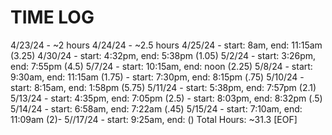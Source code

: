 # TIME LOG

4/23/24 - ~2 hours
4/24/24 - ~2.5 hours 
4/25/24 - start: 8am, end: 11:15am (3.25)
4/30/24 - start: 4:32pm, end: 5:38pm (1.05)
5/2/24 - start: 3:26pm, end: 7:55pm (4.5)
5/7/24 - start: 10:15am, end: noon (2.25)
5/8/24 - start: 9:30am, end: 11:15am (1.75)
       - start: 7:30pm, end: 8:15pm (.75)
5/10/24 - start: 8:15am, end: 1:58pm (5.75)
5/11/24 - start: 5:38pm, end: 7:57pm (2.1)
5/13/24 - start: 4:35pm, end: 7:05pm (2.5)
        - start: 8:03pm, end: 8:32pm (.5)
5/14/24 - start: 6:58am, end: 7:22am (.45)
5/15/24 - start: 7:10am, end: 11:09am (2)-
5//17/24 - start: 9:25am, end: ()
Total Hours: ~31.3
[EOF]